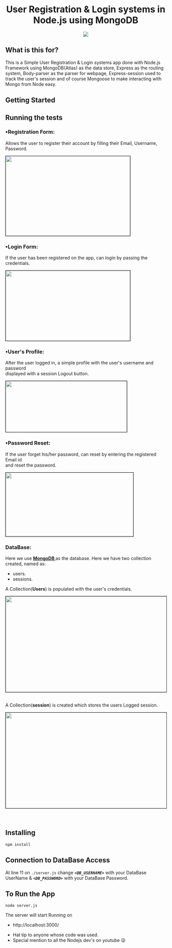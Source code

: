<h1 align="center">
    <b>User Registration & Login systems in<br> Node.js using MongoDB </b> 
<br>
</h1>


<p align="center">
  <a href="/LICENSE"><img src="https://img.shields.io/github/license/guruhariharaun/Registration-and-Login-Form-in-Nodejs-and-MongoDB.svg?style=flat-square"></a>
</p>


## What is this for?
This is a Simple User Registration & Login systems app done with Node.js Framework using MongoDB(Atlas) as the data store, Express as the routing system, Body-parser as the parser for webpage, Express-session used  to track the user's session and of course Mongoose to make interacting with Mongo from Node easy.

## Getting Started



## Running the tests

### •Registration Form:
Allows the user to register their account by filling their Email, Username, Password.

<img src="./docs/registration.PNG" height="250" width="390" style="border: 1px solid black;">

### •Login Form:
If the user has been registered on the app, can login by passing the credentials.

<img src="./docs/login.PNG" height="220" width="390" style="border: 1px solid black;">

### •User's Profile:
After the user logged in, a simple profile with the user's username and password <br>displayed with a session Logout button.

<img src="./docs/data.PNG" height="160" width="380" style="border: 1px solid black;">

### •Password Reset:
If the user forget his/her password, can reset by entering the registered Email id <br>and reset the password.

<img src="./docs/forgetpass.PNG" height="200" width="400" style="border: 1px solid black;">

### DataBase:
Here we use **[MongoDB ](https://www.mongodb.com/cloud/atlas)** as the database. Here we have two collection created, named as:
- users.
- sessions.

A Collection(**Users**) is populated with the user's credentials.

<img src="./docs/userdb.PNG" height="300" width="720" style="border: 1px solid black;"><br><br>

A Collection(**session**) is created which stores the users Logged session.

<img src="./docs/sessiondb.PNG" height="300" width="720" style="border: 1px solid black;">
<br>
<br>
<br>



## Installing
```
npm install
```
## Connection to DataBase Access
At line 11 on ```./server.js``` change ***```<DB_USERNAME>```*** with your DataBase UserName & ***```<DB_PASSWORD>```*** with your DataBase Password.

## To Run the App
```
node server.js
```

The server will start Running on
+ http://localhost:3000/





* Hat tip to anyone whose code was used.
* Special mention to all the Nodejs dev's on youtube 😜

<br><br>

